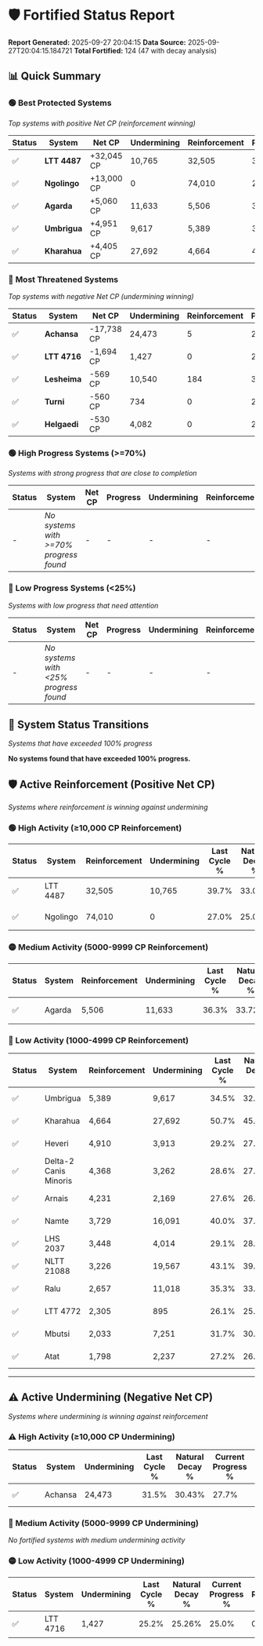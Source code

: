 # 🛡️ Fortified Status Report

**Report Generated:** 2025-09-27 20:04:15
**Data Source:** 2025-09-27T20:04:15.184721
**Total Fortified:** 124 (47 with decay analysis)

## 📊 Quick Summary

### 🟢 **Best Protected Systems**
*Top systems with positive Net CP (reinforcement winning)*

| Status | System | Net CP | Undermining | Reinforcement | Progress |
|--------|--------|--------|-------------|---------------|----------|
| ✅ | **LTT 4487** | +32,045 CP | 10,765 | 32,505 | 38.0% |
| ✅ | **Ngolingo** | +13,000 CP | 0 | 74,010 | 27.0% |
| ✅ | **Agarda** | +5,060 CP | 11,633 | 5,506 | 34.5% |
| ✅ | **Umbrigua** | +4,951 CP | 9,617 | 5,389 | 33.0% |
| ✅ | **Kharahua** | +4,405 CP | 27,692 | 4,664 | 46.4% |

### 🔴 **Most Threatened Systems**
*Top systems with negative Net CP (undermining winning)*

| Status | System | Net CP | Undermining | Reinforcement | Progress |
|--------|--------|--------|-------------|---------------|----------|
| ✅ | **Achansa** | -17,738 CP | 24,473 | 5 | 27.7% |
| ✅ | **LTT 4716** | -1,694 CP | 1,427 | 0 | 25.0% |
| ✅ | **Lesheima** | -569 CP | 10,540 | 184 | 32.6% |
| ✅ | **Turni** | -560 CP | 734 | 0 | 25.5% |
| ✅ | **Helgaedi** | -530 CP | 4,082 | 0 | 28.0% |

### 🟢 **High Progress Systems (>=70%)**
*Systems with strong progress that are close to completion*

| Status | System | Net CP | Progress | Undermining | Reinforcement |
|--------|--------|--------|----------|-------------|---------------|
| - | *No systems with >=70% progress found* | - | - | - | - |

### 🔴 **Low Progress Systems (<25%)**
*Systems with low progress that need attention*

| Status | System | Net CP | Progress | Undermining | Reinforcement |
|--------|--------|--------|----------|-------------|---------------|
| - | *No systems with <25% progress found* | - | - | - | - |
## 🔄 System Status Transitions
*Systems that have exceeded 100% progress*

**No systems found that have exceeded 100% progress.**

## 🛡️ Active Reinforcement (Positive Net CP)
*Systems where reinforcement is winning against undermining*

### 🟢 High Activity (≥10,000 CP Reinforcement)

| Status | System | Reinforcement | Undermining | Last Cycle % | Natural Decay % | Current Progress % | Current CP | Net CP | Activity |
|--------|--------|---------------|-------------|--------------|-----------------|-------------------|------------|--------|----------|
| ✅ | LTT 4487 | 32,505 | 10,765 | 39.7% | 33.07% | 38.0% | 247,000 | +32,045 | 🟢 High Reinforcement |
| ✅ | Ngolingo | 74,010 | 0 | 27.0% | 25.00% | 27.0% | 175,500 | +13,000 | 🟢 High Reinforcement |

### 🟡 Medium Activity (5000-9999 CP Reinforcement)

| Status | System | Reinforcement | Undermining | Last Cycle % | Natural Decay % | Current Progress % | Current CP | Net CP | Activity |
|--------|--------|---------------|-------------|--------------|-----------------|-------------------|------------|--------|----------|
| ✅ | Agarda | 5,506 | 11,633 | 36.3% | 33.72% | 34.5% | 224,249 | +5,060 | 🟡 Medium Reinforcement |

### 🔴 Low Activity (1000-4999 CP Reinforcement)

| Status | System | Reinforcement | Undermining | Last Cycle % | Natural Decay % | Current Progress % | Current CP | Net CP | Activity |
|--------|--------|---------------|-------------|--------------|-----------------|-------------------|------------|--------|----------|
| ✅ | Umbrigua | 5,389 | 9,617 | 34.5% | 32.24% | 33.0% | 214,500 | +4,951 | 🔵 Low Reinforcement |
| ✅ | Kharahua | 4,664 | 27,692 | 50.7% | 45.72% | 46.4% | 301,600 | +4,405 | 🔵 Low Reinforcement |
| ✅ | Heveri | 4,910 | 3,913 | 29.2% | 27.93% | 28.6% | 185,900 | +4,346 | 🔵 Low Reinforcement |
| ✅ | Delta-2 Canis Minoris | 4,368 | 3,262 | 28.6% | 27.50% | 28.1% | 182,650 | +3,876 | 🔵 Low Reinforcement |
| ✅ | Arnais | 4,231 | 2,169 | 27.6% | 26.72% | 27.3% | 177,450 | +3,771 | 🔵 Low Reinforcement |
| ✅ | Namte | 3,729 | 16,091 | 40.0% | 37.00% | 37.5% | 243,750 | +3,261 | 🔵 Low Reinforcement |
| ✅ | LHS 2037 | 3,448 | 4,014 | 29.1% | 28.05% | 28.5% | 185,249 | +2,940 | 🔵 Low Reinforcement |
| ✅ | NLTT 21088 | 3,226 | 19,567 | 43.1% | 39.66% | 40.1% | 260,650 | +2,881 | 🔵 Low Reinforcement |
| ✅ | Ralu | 2,657 | 11,018 | 35.3% | 33.26% | 33.6% | 218,400 | +2,203 | 🔵 Low Reinforcement |
| ✅ | LTT 4772 | 2,305 | 895 | 26.1% | 25.73% | 26.0% | 169,000 | +1,775 | 🔵 Low Reinforcement |
| ✅ | Mbutsi | 2,033 | 7,251 | 31.7% | 30.38% | 30.6% | 198,900 | +1,443 | 🔵 Low Reinforcement |
| ✅ | Atat | 1,798 | 2,237 | 27.2% | 26.71% | 26.9% | 174,849 | +1,253 | 🔵 Low Reinforcement |


---

## ⚠️ Active Undermining (Negative Net CP)
*Systems where undermining is winning against reinforcement*

### ⚠️ High Activity (≥10,000 CP Undermining)

| Status | System | Undermining | Last Cycle % | Natural Decay % | Current Progress % | Reinforcement | Current CP | Net CP | Activity |
|--------|--------|-------------|--------------|-----------------|-------------------|---------------|------------|--------|----------|
| ✅ | Achansa | 24,473 | 31.5% | 30.43% | 27.7% | 5 | 180,049 | -17,738 | ⚠️ High Undermining |

### 🔶 Medium Activity (5000-9999 CP Undermining)

*No fortified systems with medium undermining activity*

### 🟡 Low Activity (1000-4999 CP Undermining)

| Status | System | Undermining | Last Cycle % | Natural Decay % | Current Progress % | Reinforcement | Current CP | Net CP | Activity |
|--------|--------|-------------|--------------|-----------------|-------------------|---------------|------------|--------|----------|
| ✅ | LTT 4716 | 1,427 | 25.2% | 25.26% | 25.0% | 0 | 162,500 | -1,694 | 🟡 Low Undermining |
